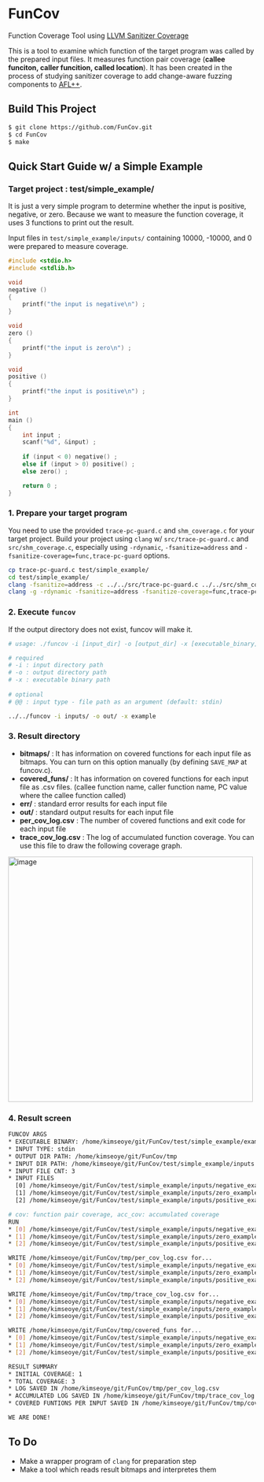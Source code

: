 # FunCov
Function Coverage Tool using [LLVM Sanitizer Coverage](https://clang.llvm.org/docs/SanitizerCoverage.html)

This is a tool to examine which function of the target program was called by the prepared input files. It measures function pair coverage (**callee funciton, caller funcition, called location**). It has been created in the process of studying sanitizer coverage to add change-aware fuzzing components to [AFL++](https://github.com/AFLplusplus/AFLplusplus).


## Build This Project
```bash
$ git clone https://github.com/FunCov.git
$ cd FunCov
$ make
```

## Quick Start Guide w/ a Simple Example

### Target project : test/simple_example/

It is just a very simple program to determine whether the input is positive, negative, or zero. Because we want to measure the function coverage, it uses 3 functions to print out the result.

Input files in `test/simple_example/inputs/` containing 10000, -10000, and 0 were prepared to measure coverage.


```c
#include <stdio.h>
#include <stdlib.h>

void
negative ()
{
	printf("the input is negative\n") ;
}

void
zero ()
{
	printf("the input is zero\n") ;
}

void
positive ()
{
	printf("the input is positive\n") ;
}

int
main ()
{
	int input ;
	scanf("%d", &input) ;
	
	if (input < 0) negative() ;
	else if (input > 0) positive() ;
	else zero() ;

	return 0 ;
}

```

### 1. Prepare your target program

You need to use the provided `trace-pc-guard.c` and `shm_coverage.c` for your target project. Build your project using `clang` w/ `src/trace-pc-guard.c` and `src/shm_coverage.c`, especially using `-rdynamic`, `-fsanitize=address` and `-fsanitize-coverage=func,trace-pc-guard` options.

```bash
cp trace-pc-guard.c test/simple_example/
cd test/simple_example/
clang -fsanitize=address -c ../../src/trace-pc-guard.c ../../src/shm_coverage.c
clang -g -rdynamic -fsanitize=address -fsanitize-coverage=func,trace-pc-guard -o example example.c trace-pc-guard.o shm_coverage.o
```

### 2. Execute `funcov`

If the output directory does not exist, funcov will make it.

```bash
# usage: ./funcov -i [input_dir] -o [output_dir] -x [executable_binary] ... 

# required
# -i : input directory path
# -o : output directory path
# -x : executable binary path
    
# optional
# @@ : input type - file path as an argument (default: stdin)

../../funcov -i inputs/ -o out/ -x example

```

### 3. Result directory

* **bitmaps/** : It has information on covered functions for each input file as bitmaps. You can turn on this option manually (by defining `SAVE_MAP` at funcov.c).
* **covered_funs/** : It has information on covered functions for each input file as .csv files. (callee function name, caller function name, PC value where the callee function called)
* **err/** : standard error results for each input file
* **out/** : standard output results for each input file
* **per_cov_log.csv** : The number of covered functions and exit code for each input file
* **trace_cov_log.csv** : The log of accumulated function coverage. You can use this file to draw the following coverage graph.
<img width="498" alt="image" src="https://user-images.githubusercontent.com/47961698/150488384-3e753db3-8684-454d-b7c8-6b750b3cb4e2.png">


### 4. Result screen

```bash
FUNCOV ARGS
* EXECUTABLE BINARY: /home/kimseoye/git/FunCov/test/simple_example/example
* INPUT TYPE: stdin
* OUTPUT DIR PATH: /home/kimseoye/git/FunCov/tmp
* INPUT DIR PATH: /home/kimseoye/git/FunCov/test/simple_example/inputs
* INPUT FILE CNT: 3
* INPUT FILES
  [0] /home/kimseoye/git/FunCov/test/simple_example/inputs/negative_example
  [1] /home/kimseoye/git/FunCov/test/simple_example/inputs/zero_example
  [2] /home/kimseoye/git/FunCov/test/simple_example/inputs/positive_example

# cov: function pair coverage, acc_cov: accumulated coverage
RUN
* [0] /home/kimseoye/git/FunCov/test/simple_example/inputs/negative_example: cov=1, acc_cov=1
* [1] /home/kimseoye/git/FunCov/test/simple_example/inputs/zero_example: cov=1, acc_cov=2
* [2] /home/kimseoye/git/FunCov/test/simple_example/inputs/positive_example: cov=1, acc_cov=3

WRITE /home/kimseoye/git/FunCov/tmp/per_cov_log.csv for...
* [0] /home/kimseoye/git/FunCov/test/simple_example/inputs/negative_example
* [1] /home/kimseoye/git/FunCov/test/simple_example/inputs/zero_example
* [2] /home/kimseoye/git/FunCov/test/simple_example/inputs/positive_example

WRITE /home/kimseoye/git/FunCov/tmp/trace_cov_log.csv for...
* [0] /home/kimseoye/git/FunCov/test/simple_example/inputs/negative_example
* [1] /home/kimseoye/git/FunCov/test/simple_example/inputs/zero_example
* [2] /home/kimseoye/git/FunCov/test/simple_example/inputs/positive_example

WRITE /home/kimseoye/git/FunCov/tmp/covered_funs for...
* [0] /home/kimseoye/git/FunCov/test/simple_example/inputs/negative_example
* [1] /home/kimseoye/git/FunCov/test/simple_example/inputs/zero_example
* [2] /home/kimseoye/git/FunCov/test/simple_example/inputs/positive_example

RESULT SUMMARY
* INITIAL COVERAGE: 1
* TOTAL COVERAGE: 3
* LOG SAVED IN /home/kimseoye/git/FunCov/tmp/per_cov_log.csv
* ACCUMULATED LOG SAVED IN /home/kimseoye/git/FunCov/tmp/trace_cov_log.csv
* COVERED FUNTIONS PER INPUT SAVED IN /home/kimseoye/git/FunCov/tmp/covered_funs

WE ARE DONE!
```


## To Do

* Make a wrapper program of `clang` for preparation step
* Make a tool which reads result bitmaps and interpretes them